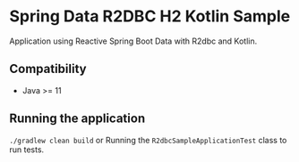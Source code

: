 # Spring Data R2DBC H2 Kotlin Sample
Application using Reactive Spring Boot Data with R2dbc and Kotlin.

## Compatibility
- Java >= 11

## Running the application
`./gradlew clean build` or Running the `R2dbcSampleApplicationTest` class to run tests.